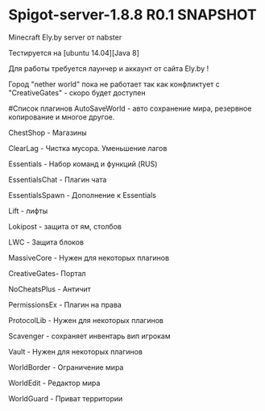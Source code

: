 # Spigot-server-1.8.8 R0.1 SNAPSHOT
Minecraft Ely.by server от nabster

Тестируется на [ubuntu 14.04][Java 8]

Для работы требуется лаунчер и аккаунт от сайта Ely.by !

Город "nether world" пока не работает так как конфликтует с "CreativeGates" - скоро будет доступен

#Список плагинов
AutoSaveWorld -  авто сохранение мира, резервное копирование и многое другое.

ChestShop - Магазины

ClearLag - Чистка мусора. Уменьшение лагов

Essentials - Набор команд и функций (RUS)

EssentialsChat - Плагин чата

EssentialsSpawn - Дополнение к Essentials

Lift - лифты

Lokipost - защита от ям, столбов

LWC - Защита блоков

MassiveCore - Нужен для некоторых плагинов

CreativeGates- Портал

NoCheatsPlus - Античит

PermissionsEx - Плагин на права

ProtocolLib - Нужен для некоторых плагинов

Scavenger -  сохраняет инвентарь вип игрокам

Vault -  Нужен для некоторых плагинов

WorldBorder - Ограничение мира

WorldEdit - Редактор мира

WorldGuard - Приват территории
